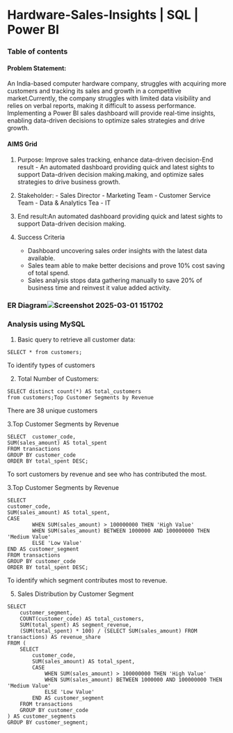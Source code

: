 # Hardware-Sales-Insights | SQL | Power BI
### Table of contents
#### Problem Statement:
  
  An India-based computer hardware company, struggles with acquiring more customers and tracking its sales and growth in a competitive market.Currently, the company struggles with limited data visibility and 
  relies on verbal reports, making it difficult to assess performance. Implementing a Power BI sales dashboard will provide real-time insights, enabling data-driven decisions to optimize sales strategies and drive
  growth.
  
#### AIMS Grid

1.  Purpose: Improve sales tracking, enhance data-driven decision-End result - An automated dashboard providing quick and latest sights to support Data-driven decision making.making, and optimize sales   
    strategies to drive business growth.

2. Stakeholder:
       - Sales Director
       - Marketing Team
       - Customer Service Team
       - Data & Analytics Tea
       -  IT
 
 3. End result:An automated dashboard providing quick and latest sights to support Data-driven decision making.
    
 4. Success Criteria
      - Dashboard uncovering sales order insights with the latest data available.
      - Sales team able to make better decisions and prove 10% cost saving of total spend.
      - Sales analysis stops data gathering manually to save 20% of business time and reinvest it value added activity.
  
### ER Diagram![Screenshot 2025-03-01 151702](https://github.com/user-attachments/assets/ebee9822-f620-4b83-8c0e-2e853b89ed00)

### Analysis using MySQL

 1. Basic query to retrieve all customer data:

 ~~~
SELECT * from customers;
~~~
To identify types of customers
                                 
 2. Total Number of Customers:
 ~~~
SELECT distinct count(*) AS total_customers 
from customers;Top Customer Segments by Revenue
~~~

There are 38 unique customers

3.Top Customer Segments by Revenue

~~~
SELECT  customer_code,
SUM(sales_amount) AS total_spent
FROM transactions
GROUP BY customer_code
ORDER BY total_spent DESC;
~~~
To sort customers by revenue and see who has contributed the most.

3.Top Customer Segments by Revenue
~~~
SELECT 
customer_code,
SUM(sales_amount) AS total_spent,
CASE
        WHEN SUM(sales_amount) > 100000000 THEN 'High Value'
        WHEN SUM(sales_amount) BETWEEN 1000000 AND 100000000 THEN 'Medium Value'
        ELSE 'Low Value'
END AS customer_segment
FROM transactions
GROUP BY customer_code
ORDER BY total_spent DESC;
   ~~~
To identify which segment contributes most to revenue.                                            

5. Sales Distribution by Customer Segment
~~~
SELECT 
    customer_segment,
    COUNT(customer_code) AS total_customers,
    SUM(total_spent) AS segment_revenue,
    (SUM(total_spent) * 100) / (SELECT SUM(sales_amount) FROM transactions) AS revenue_share
FROM (
    SELECT 
        customer_code,
        SUM(sales_amount) AS total_spent,
        CASE 
            WHEN SUM(sales_amount) > 100000000 THEN 'High Value'
            WHEN SUM(sales_amount) BETWEEN 1000000 AND 100000000 THEN 'Medium Value'
            ELSE 'Low Value'
        END AS customer_segment
    FROM transactions
    GROUP BY customer_code
) AS customer_segments
GROUP BY customer_segment;


